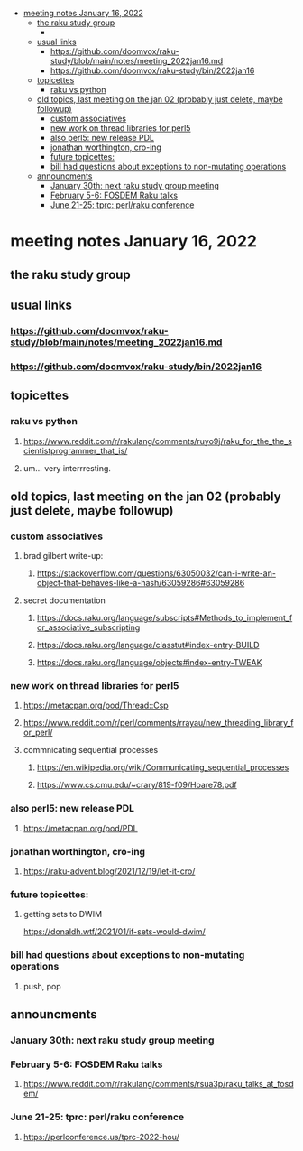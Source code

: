- [meeting notes January 16, 2022](#org884b5b8)
  - [the raku study group](#orge6e70a5)
    - [<stupid raku pun>](#org7045de8)
  - [usual links](#orge845fcc)
    - [<https://github.com/doomvox/raku-study/blob/main/notes/meeting_2022jan16.md>](#org87c11c3)
    - [<https://github.com/doomvox/raku-study/bin/2022jan16>](#org685ee30)
  - [topicettes](#orgdc925d9)
    - [raku vs python](#org6b8673f)
  - [old topics, last meeting on the jan 02 (probably just delete, maybe followup)](#org43915d0)
    - [custom associatives](#org0f47342)
    - [new work on thread libraries for perl5](#org5292ce9)
    - [also perl5: new release PDL](#orgc977b08)
    - [jonathan worthington, cro-ing](#org85810a8)
    - [future topicettes:](#org52282c7)
    - [bill had questions about exceptions to non-mutating operations](#org6092c1a)
  - [announcments](#org47d0afe)
    - [January 30th: next raku study group meeting](#orgabfdba7)
    - [February 5-6: FOSDEM Raku talks](#orgcb72737)
    - [June 21-25: tprc: perl/raku conference](#org3770a09)


<a id="org884b5b8"></a>

# meeting notes January 16, 2022


<a id="orge6e70a5"></a>

## the raku study group


<a id="org7045de8"></a>

### <stupid raku pun>


<a id="orge845fcc"></a>

## usual links


<a id="org87c11c3"></a>

### <https://github.com/doomvox/raku-study/blob/main/notes/meeting_2022jan16.md>


<a id="org685ee30"></a>

### <https://github.com/doomvox/raku-study/bin/2022jan16>


<a id="orgdc925d9"></a>

## topicettes


<a id="org6b8673f"></a>

### raku vs python

1.  <https://www.reddit.com/r/rakulang/comments/ruyo9j/raku_for_the_the_scientistprogrammer_that_is/>

2.  um&#x2026; very interrresting.


<a id="org43915d0"></a>

## old topics, last meeting on the jan 02 (probably just delete, maybe followup)


<a id="org0f47342"></a>

### custom associatives

1.  brad gilbert write-up:

    1.  <https://stackoverflow.com/questions/63050032/can-i-write-an-object-that-behaves-like-a-hash/63059286#63059286>

2.  secret documentation

    1.  <https://docs.raku.org/language/subscripts#Methods_to_implement_for_associative_subscripting>
    
    2.  <https://docs.raku.org/language/classtut#index-entry-BUILD>
    
    3.  <https://docs.raku.org/language/objects#index-entry-TWEAK>


<a id="org5292ce9"></a>

### new work on thread libraries for perl5

1.  <https://metacpan.org/pod/Thread::Csp>

2.  <https://www.reddit.com/r/perl/comments/rrayau/new_threading_library_for_perl/>

3.  commnicating sequential processes

    1.  <https://en.wikipedia.org/wiki/Communicating_sequential_processes>
    
    2.  <https://www.cs.cmu.edu/~crary/819-f09/Hoare78.pdf>


<a id="orgc977b08"></a>

### also perl5: new release PDL

1.  <https://metacpan.org/pod/PDL>


<a id="org85810a8"></a>

### jonathan worthington, cro-ing

1.  <https://raku-advent.blog/2021/12/19/let-it-cro/>


<a id="org52282c7"></a>

### future topicettes:

1.  getting sets to DWIM

    <https://donaldh.wtf/2021/01/if-sets-would-dwim/>


<a id="org6092c1a"></a>

### bill had questions about exceptions to non-mutating operations

1.  push, pop


<a id="org47d0afe"></a>

## announcments


<a id="orgabfdba7"></a>

### January 30th: next raku study group meeting


<a id="orgcb72737"></a>

### February 5-6: FOSDEM Raku talks

1.  <https://www.reddit.com/r/rakulang/comments/rsua3p/raku_talks_at_fosdem/>


<a id="org3770a09"></a>

### June 21-25: tprc: perl/raku conference

1.  <https://perlconference.us/tprc-2022-hou/>
